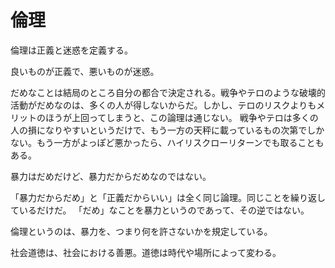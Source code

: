 # 倫理

倫理は正義と迷惑を定義する。

良いものが正義で、悪いものが迷惑。

だめなことは結局のところ自分の都合で決定される。戦争やテロのような破壊的活動がだめなのは、多くの人が得しないからだ。しかし、テロのリスクよりもメリットのほうが上回ってしまうと、この論理は通じない。
戦争やテロは多くの人の損になりやすいというだけで、もう一方の天秤に載っているもの次第でしかない。もう一方がよっぽど悪かったら、ハイリスクローリターンでも取ることもある。

暴力はだめだけど、暴力だからだめなのではない。

「暴力だからだめ」と「正義だからいい」は全く同じ論理。同じことを繰り返しているだけだ。
「だめ」なことを暴力というのであって、その逆ではない。

倫理というのは、暴力を、つまり何を許さないかを規定している。

社会道徳は、社会における善悪。道徳は時代や場所によって変わる。
